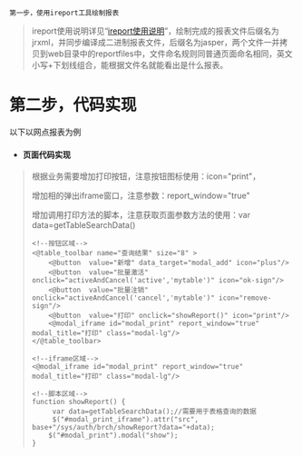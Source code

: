 ```
第一步，使用ireport工具绘制报表
```

> ireport使用说明详见“[ireport使用说明](/kuang-jia-she-zhi/bao-biao-he-da-yin/ireportzheng-he-kai-fa-pdf-bao-biao/ireportshi-yong-shuo-ming.md)”，绘制完成的报表文件后缀名为jrxml，并同步编译成二进制报表文件，后缀名为jasper，两个文件一并拷贝到web目录中的reportfiles中，文件命名规则同普通页面命名相同，英文小写+下划线组合，能根据文件名就能看出是什么报表。

# 第二步，代码实现

以下以网点报表为例

* #### 页面代码实现

> 根据业务需要增加打印按钮，注意按钮图标使用：icon="print"，
>
> 增加相的弹出iframe窗口，注意参数：report\_window="true"
>
> 增加调用打印方法的脚本，注意获取页面参数方法的使用：var data=getTableSearchData\(\)
>
> ```
> <!--按钮区域-->
> <@table_toolbar name="查询结果" size="8" >
>     <@button  value="新增" data_target="modal_add" icon="plus"/>
>     <@button  value="批量激活" onclick="activeAndCancel('active','mytable')" icon="ok-sign"/>
>     <@button  value="批量注销" onclick="activeAndCancel('cancel','mytable')" icon="remove-sign"/>
>     <@button  value="打印" onclick="showReport()" icon="print"/>
>     <@modal_iframe id="modal_print" report_window="true" modal_title="打印" class="modal-lg"/>
> </@table_toolbar>
>
> <!--iframe区域-->
> <@modal_iframe id="modal_print" report_window="true" modal_title="打印" class="modal-lg"/>
>
> <!--脚本区域-->
> function showReport() {
>      var data=getTableSearchData();//需要用于表格查询的数据
>      $("#modal_print_iframe").attr("src", base+"/sys/auth/brch/showReport?data="+data);
>     $("#modal_print").modal("show");
> }
> ```



